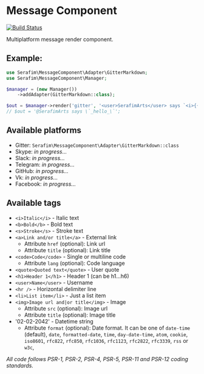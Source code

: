 # Message Component

[![Build Status](https://travis-ci.org/SerafimArts/MessageComponent.svg?branch=master)](https://travis-ci.org/SerafimArts/MessageComponent)

Multiplatform message render component.

## Example:

```php
use Serafim\MessageComponent\Adapter\GitterMarkdown;
use Serafim\MessageComponent\Manager;

$manager = (new Manager())
    ->addAdapter(GitterMarkdown::class);

$out = $manager->render('gitter', '<user>SerafimArts</user> says `<i>{{ message }}!</i>`');
// $out = '@SerafimArts says \`_hello_\`';
```

## Available platforms

- Gitter: `Serafim\MessageComponent\Adapter\GitterMarkdown::class`
- Skype: _in progress..._
- Slack: _in progress..._
- Telegram: _in progress..._
- GitHub: _in progress..._
- Vk: _in progress..._
- Facebook: _in progress..._

## Available tags

- `<i>Italic</i>` - Italic text
- `<b>Bold</b>` - Bold text
- `<s>Stroke</s>` - Stroke text
- `<a>Link and/or title</a>` - External link
    - Attribute `href` (optional): Link url
    - Attribute `title` (optional): Link title
- `<code>Code</code>` - Single or multiline code
    - Attribute `lang` (optional): Code language
- `<quote>Quoted text</quote>` - User quote
- `<h1>Header 1</h1>` - Header 1 (can be h1...h6)
- `<user>Name</user>` - Username
- `<hr />` - Horizontal delimiter line
- `<li>List item</li>` - Just a list item
- `<img>Image url and|or title</img>` - Image
    - Attribute `src` (optional): Image url
    - Attribute `title` (optional): Image title
- '<date>02-02-2042</date>' - Datetime string
    - Attribute `format` (optional): Date format. It can be one of `date-time` (default), `date`, `formatted-date`, `time`, `day-date-time`, `atom`, `cookie`, `iso8601`, `rfc822`, `rfc850`, `rfc1036`, `rfc1123`, `rfc2822`, `rfc3339`, `rss` or `w3c`,            

_All code follows PSR-1, PSR-2, PSR-4, PSR-5, PSR-11 and PSR-12 coding standards._